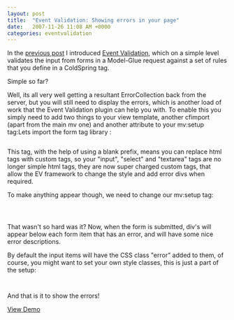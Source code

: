 ```yaml
---
layout: post
title:  "Event Validation: Showing errors in your page"
date:   2007-11-26 11:08 AM +0000
categories: eventvalidation
---
```

In the <a href="http://www.markdrew.co.uk/blog/index.cfm/2007/11/25/Introducing-EventValidation-Form-and-Event-Validation" title="Mark Drew (Redux)- cf_etc...: Introducing EventValidation: Form and Event Validation">previous post</a> I introduced <a href="http://eventvalidation.riaforge.org/" title="EventValidation">Event Validation</a>, which on a simple level validates the input from forms in a Model-Glue request against a set of rules that you define in a ColdSpring tag.

Simple so far?

Well, its all very well getting a resultant ErrorCollection back from the server, but you will still need to display the errors, which is another load of work that the Event Validation plugin can help you with. To enable this you simply need to add two things to your view template, another cfimport (apart from the main mv one) and another attribute to your mv:setup tag:Lets import the form tag library :
<code>
	<cfimport prefix="" taglib="/EventValidation/taglib/form">
</code>

This tag, with the help of using a blank prefix, means you can replace html tags with custom tags, so your "input", "select" and "textarea" tags are no longer simple html tags, they are now super charged custom tags, that allow the EV framework to change the style and add error divs when required. 

To make anything appear though, we need to change our mv:setup tag:

<code>
	<ev:setup id="simpleValidation" showerror="true">	
</code>

That wasn't so hard was it? Now, when the form is submitted, div's will appear below each form item that has an error, and will have some nice error descriptions.


By default the input items will have the CSS class "error" added to them, of course, you might want to set your own style classes, this is just a part of the setup:

<code>
	<ev:setup id="simpleValidation" showerror="true" errorClass="myspecial_error">	
</code>
And that is it to show the errors!

<a href="http://www.markdrew.co.uk/EVDemo/index.cfm?go=autoerror" title="EventValidation Examples">View Demo</a>